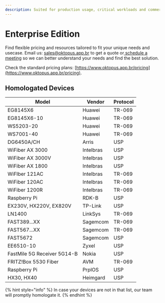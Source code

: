 ```yaml
---
description: Suited for production usage, critical workloads and commercial use.
---
```


# Enterprise Edition

Find flexible pricing and resources tailored to fit your unique needs and usecase. Email us: [sales@oktopus.app.br](mailto:sales@oktopus.app.br) to get a quote or[ schedule a meeting](https://app.apollo.io/#/meet/leandro_machado) so we can better understand your needs and find the best solution.

Check the standard pricing plans:  [https://www.oktopus.app.br/pricing](https://www.oktopus.app.br/pricing).

## Homologated Devices

| Model                       | Vendor    | Protocol |
| --------------------------- | --------- | -------- |
| EG8145X6                    | Huawei    | TR-069   |
| EG8145X6-10                 | Huawei    | TR-069   |
| WS5203-20                   | Huawei    | TR-069   |
| WS7001-40                   | Huawei    | TR-069   |
| DG6450A/CH                  | Arris     | USP      |
| WiFiber AX 3000             | Intelbras | USP      |
| WiFiber AX 3000V            | Intelbras | USP      |
| WiFiber AX 1800             | Intelbras | USP      |
| WiFIber 121AC               | Intelbras | TR-069   |
| WiFiber 120AC               | Intelbras | TR-069   |
| WiFiber 1200R               | Intelbras | TR-069   |
| Raspberry Pi                | RDK-B     | USP      |
| EX230V, HX220V, EX820V      | TP-Link   | USP      |
| LN1400                      | LinkSys   | TR-069   |
| FAST389...XX                | Sagemcom  | TR-069   |
| FAST567...XX                | Sagemcom  | TR-069   |
| FAST5672                    | Sagemcom  | USP      |
| EE6510-10                   | Zyxel     | USP      |
| FastMile 5G Receiver 5G14-B | Nokia     | USP      |
| FRITZ!Box 5530 Fiber        | AVM       | TR-069   |
| Raspberry Pi                | PrplOS    | USP      |
| HX30, HX40                  | Heimgard  | USP      |

{% hint style="info" %}
In case your devices are not in that list, our team will promptly homologate it.&#x20;
{% endhint %}
